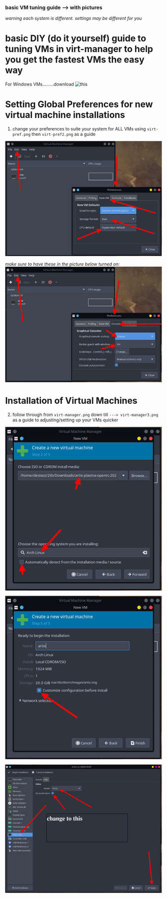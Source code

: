 ### basic VM tuning guide --> with pictures

*warning each system is different. settings may be different for you*

# basic DIY (do it yourself) guide to tuning VMs in virt-manager to help you get the fastest VMs the easy way

For Windows VMs.........download ![this](https://fedorapeople.org/groups/virt/virtio-win/direct-downloads/archive-virtio/virtio-win-0.1.185-2/)

# Setting Global Preferences for new virtual machine installations

1. change your preferences to suite your system for ALL VMs  using ``virt-pref.png`` then ``virt-pref2.png`` as a guide

![Open with other application](/virt-pref.png)

   *make sure to have these in the picture below turned on:*![Open with other application](/virt-pref2.png)



# Installation of Virtual Machines

2. follow through from ``virt-manager.png`` down till ``---> virt-manager3.png`` as a guide to adjusting/setting up your VMs quicker

![Open with other application](/virt-manager.png)

   ![Open with other application](/virt-manager2.png)

![Open with other application](/virt-manager3.png)



